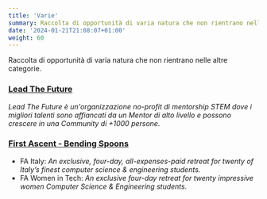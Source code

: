 ```yaml
---
title: 'Varie'
summary: Raccolta di opportunità di varia natura che non rientrano nelle altre categorie.
date: '2024-01-21T21:08:07+01:00'
weight: 60
---
```


Raccolta di opportunità di varia natura che non rientrano nelle altre categorie.

### [Lead The Future](https://www.leadthefuture.tech/)
_Lead The Future è un'organizzazione no-profit di mentorship STEM dove i migliori talenti sono affiancati da un Mentor di alto livello e possono crescere in una Community di +1000 persone._

### [First Ascent - Bending Spoons](https://firstascent.io/)
- FA Italy: _An exclusive, four-day, all-expenses-paid retreat for twenty of Italy’s finest computer science & engineering students._
- FA Women in Tech: _An exclusive four-day retreat for twenty impressive women Computer Science & Engineering students._ 

#